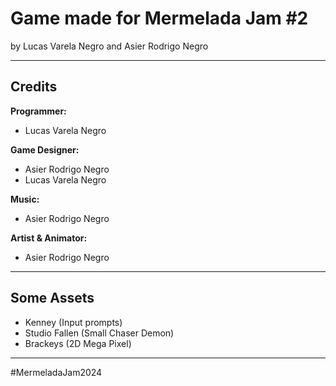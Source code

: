 # Game made for Mermelada Jam #2  
by Lucas Varela Negro and Asier Rodrigo Negro

---

## Credits

**Programmer:**  
- Lucas Varela Negro

**Game Designer:**  
- Asier Rodrigo Negro  
- Lucas Varela Negro

**Music:**  
- Asier Rodrigo Negro

**Artist & Animator:**  
- Asier Rodrigo Negro

---

## Some Assets

- Kenney (Input prompts)  
- Studio Fallen (Small Chaser Demon)  
- Brackeys (2D Mega Pixel)

---

#MermeladaJam2024
